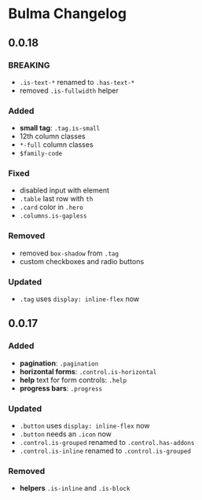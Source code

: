 # Bulma Changelog

## 0.0.18

### BREAKING

* `.is-text-*` renamed to `.has-text-*`
* removed `.is-fullwidth` helper

### Added

* **small tag**: `.tag.is-small`
* 12th column classes
* `*-full` column classes
* `$family-code`

### Fixed

* disabled input with element
* `.table` last row with `th`
* `.card` color in `.hero`
* `.columns.is-gapless`

### Removed

* removed `box-shadow` from `.tag`
* custom checkboxes and radio buttons

### Updated

* `.tag` uses `display: inline-flex` now

## 0.0.17

### Added

* **pagination**: `.pagination`
* **horizontal forms**: `.control.is-horizontal`
* **help** text for form controls: `.help`
* **progress bars**: `.progress`

### Updated

* `.button` uses `display: inline-flex` now
* `.button` needs an `.icon` now
* `.control.is-grouped` renamed to `.control.has-addons`
* `.control.is-inline` renamed to `.control.is-grouped`

### Removed

* **helpers** `.is-inline` and `.is-block`
